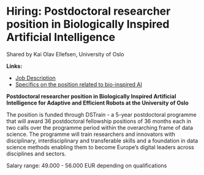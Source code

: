 # Hiring: Postdoctoral researcher position in Biologically Inspired Artificial Intelligence

Shared by Kai Olav Ellefsen, University of Oslo

**Links:**

- [Job Description](https://www.jobbnorge.no/en/available-jobs/job/273057/dstrain-msca-postdoctoral-fellowships-in-computational-and-natural-sciences-up-to-18-positions)
- [Specifics on the position related to bio-inspired AI](https://www.uio.no/dscience/english/dstrain/research-areas2025/informatics/biologically-inspired-artificial-intelligence-for-/index.html)

**Postdoctoral researcher position in Biologically Inspired Artificial Intelligence for Adaptive and Efficient Robots at the University of Oslo**

The position is funded through DSTrain - a 5-year postdoctoral programme that will award 36 postdoctoral fellowship positions of 36 months each in two calls over the programme period within the overarching frame of data science. The programme will train researchers and innovators with disciplinary, interdisciplinary and transferable skills and a foundation in data science methods enabling them to become Europe’s digital leaders across disciplines and sectors.

Salary range: 49.000 - 56.000 EUR depending on qualifications


